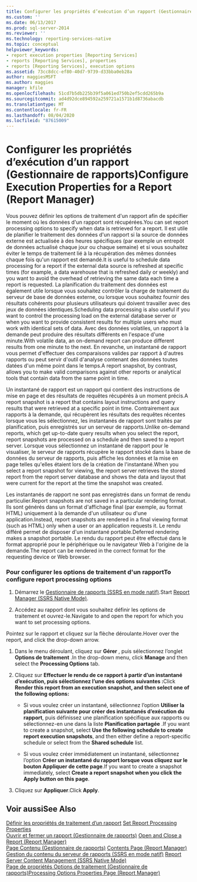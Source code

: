 ```yaml
---
title: Configurer les propriétés d’exécution d’un rapport (Gestionnaire de rapports) | Microsoft Docs
ms.custom: ''
ms.date: 06/13/2017
ms.prod: sql-server-2014
ms.reviewer: ''
ms.technology: reporting-services-native
ms.topic: conceptual
helpviewer_keywords:
- report execution properties [Reporting Services]
- reports [Reporting Services], properties
- reports [Reporting Services], execution options
ms.assetid: 73cc8dcc-ef80-40d7-9739-d33bba0eb28a
author: maggiesMSFT
ms.author: maggies
manager: kfile
ms.openlocfilehash: 51cd7b5db225b39f5a061ed750b2ef5cdd265b9a
ms.sourcegitcommit: ad4d92dce894592a259721a1571b1d8736abacdb
ms.translationtype: MT
ms.contentlocale: fr-FR
ms.lasthandoff: 08/04/2020
ms.locfileid: "87615009"
---
```

# <a name="configure-execution-properties-for-a-report--report-manager"></a><span data-ttu-id="b89d9-102">Configurer les propriétés d’exécution d’un rapport (Gestionnaire de rapports)</span><span class="sxs-lookup"><span data-stu-id="b89d9-102">Configure Execution Properties for a Report  (Report Manager)</span></span>
  <span data-ttu-id="b89d9-103">Vous pouvez définir les options de traitement d'un rapport afin de spécifier le moment où les données d'un rapport sont récupérées.</span><span class="sxs-lookup"><span data-stu-id="b89d9-103">You can set report processing options to specify when data is retrieved for a report.</span></span> <span data-ttu-id="b89d9-104">Il est utile de planifier le traitement des données d'un rapport si la source de données externe est actualisée à des heures spécifiques (par exemple un entrepôt de données actualisé chaque jour ou chaque semaine) et si vous souhaitez éviter le temps de traitement lié à la récupération des mêmes données chaque fois qu'un rapport est demandé.</span><span class="sxs-lookup"><span data-stu-id="b89d9-104">It is useful to schedule data processing for a report if the external data source is refreshed at specific times (for example, a data warehouse that is refreshed daily or weekly) and you want to avoid the overhead of retrieving the same data each time a report is requested.</span></span> <span data-ttu-id="b89d9-105">La planification du traitement des données est également utile lorsque vous souhaitez contrôler la charge de traitement du serveur de base de données externe, ou lorsque vous souhaitez fournir des résultats cohérents pour plusieurs utilisateurs qui doivent travailler avec des jeux de données identiques.</span><span class="sxs-lookup"><span data-stu-id="b89d9-105">Scheduling data processing is also useful if you want to control the processing load on the external database server or when you want to provide consistent results for multiple users who must work with identical sets of data.</span></span> <span data-ttu-id="b89d9-106">Avec des données volatiles, un rapport à la demande peut produire des résultats différents en l'espace d'une minute.</span><span class="sxs-lookup"><span data-stu-id="b89d9-106">With volatile data, an on-demand report can produce different results from one minute to the next.</span></span> <span data-ttu-id="b89d9-107">En revanche, un instantané de rapport vous permet d'effectuer des comparaisons valides par rapport à d'autres rapports ou peut servir d'outil d'analyse contenant des données toutes datées d'un même point dans le temps.</span><span class="sxs-lookup"><span data-stu-id="b89d9-107">A report snapshot, by contrast, allows you to make valid comparisons against other reports or analytical tools that contain data from the same point in time.</span></span>  
  
 <span data-ttu-id="b89d9-108">Un instantané de rapport est un rapport qui contient des instructions de mise en page et des résultats de requêtes récupérés à un moment précis.</span><span class="sxs-lookup"><span data-stu-id="b89d9-108">A report snapshot is a report that contains layout instructions and query results that were retrieved at a specific point in time.</span></span> <span data-ttu-id="b89d9-109">Contrairement aux rapports à la demande, qui récupèrent les résultats des requêtes récentes lorsque vous les sélectionnez, les instantanés de rapport sont traités par planification, puis enregistrés sur un serveur de rapports.</span><span class="sxs-lookup"><span data-stu-id="b89d9-109">Unlike on-demand reports, which get up-to-date query results when you select the report, report snapshots are processed on a schedule and then saved to a report server.</span></span> <span data-ttu-id="b89d9-110">Lorsque vous sélectionnez un instantané de rapport pour le visualiser, le serveur de rapports récupère le rapport stocké dans la base de données du serveur de rapports, puis affiche les données et la mise en page telles qu'elles étaient lors de la création de l'instantané.</span><span class="sxs-lookup"><span data-stu-id="b89d9-110">When you select a report snapshot for viewing, the report server retrieves the stored report from the report server database and shows the data and layout that were current for the report at the time the snapshot was created.</span></span>  
  
 <span data-ttu-id="b89d9-111">Les instantanés de rapport ne sont pas enregistrés dans un format de rendu particulier.</span><span class="sxs-lookup"><span data-stu-id="b89d9-111">Report snapshots are not saved in a particular rendering format.</span></span> <span data-ttu-id="b89d9-112">Ils sont générés dans un format d'affichage final (par exemple, au format HTML) uniquement à la demande d'un utilisateur ou d'une application.</span><span class="sxs-lookup"><span data-stu-id="b89d9-112">Instead, report snapshots are rendered in a final viewing format (such as HTML) only when a user or an application requests it.</span></span> <span data-ttu-id="b89d9-113">Le rendu différé permet de disposer d'un instantané portable.</span><span class="sxs-lookup"><span data-stu-id="b89d9-113">Deferred rendering makes a snapshot portable.</span></span> <span data-ttu-id="b89d9-114">Le rendu du rapport peut être effectué dans le format approprié pour le périphérique ou le navigateur Web à l'origine de la demande.</span><span class="sxs-lookup"><span data-stu-id="b89d9-114">The report can be rendered in the correct format for the requesting device or Web browser.</span></span>  
  
### <a name="to-configure-report-processing-options"></a><span data-ttu-id="b89d9-115">Pour configurer les options de traitement d'un rapport</span><span class="sxs-lookup"><span data-stu-id="b89d9-115">To configure report processing options</span></span>  
  
1.  <span data-ttu-id="b89d9-116">Démarrez le [Gestionnaire de rapports &#40;SSRS en mode natif&#41;](../report-manager-ssrs-native-mode.md).</span><span class="sxs-lookup"><span data-stu-id="b89d9-116">Start [Report Manager  &#40;SSRS Native Mode&#41;](../report-manager-ssrs-native-mode.md).</span></span>  
  
2.  <span data-ttu-id="b89d9-117">Accédez au rapport dont vous souhaitez définir les options de traitement et ouvrez-le.</span><span class="sxs-lookup"><span data-stu-id="b89d9-117">Navigate to and open the report for which you want to set processing options.</span></span>  
  
 <span data-ttu-id="b89d9-118">Pointez sur le rapport et cliquez sur la flèche déroulante.</span><span class="sxs-lookup"><span data-stu-id="b89d9-118">Hover over the report, and click the drop-down arrow.</span></span>  
  
1.  <span data-ttu-id="b89d9-119">Dans le menu déroulant, cliquez sur **Gérer** , puis sélectionnez l’onglet **Options de traitement** .</span><span class="sxs-lookup"><span data-stu-id="b89d9-119">In the drop-down menu, click **Manage** and then select the **Processing Options** tab.</span></span>  
  
2.  <span data-ttu-id="b89d9-120">Cliquez sur **Effectuer le rendu de ce rapport à partir d’un instantané d’exécution, puis sélectionnez l’une des options suivantes :**</span><span class="sxs-lookup"><span data-stu-id="b89d9-120">Click **Render this report from an execution snapshot, and then select one of the following options:**</span></span>  
  
    -   <span data-ttu-id="b89d9-121">Si vous voulez créer un instantané, sélectionnez l’option **Utiliser la planification suivante pour créer des instantanés d’exécution du rapport**, puis définissez une planification spécifique aux rapports ou sélectionnez-en une dans la liste **Planification partagée** .</span><span class="sxs-lookup"><span data-stu-id="b89d9-121">If you want to create a snapshot, select **Use the following schedule to create report execution snapshots**, and then either define a report-specific schedule or select from the **Shared schedule** list.</span></span>  
  
    -   <span data-ttu-id="b89d9-122">Si vous voulez créer immédiatement un instantané, sélectionnez l’option **Créer un instantané du rapport lorsque vous cliquez sur le bouton Appliquer de cette page**.</span><span class="sxs-lookup"><span data-stu-id="b89d9-122">If you want to create a snapshot immediately, select **Create a report snapshot when you click the Apply button on this page**.</span></span>  
  
3.  <span data-ttu-id="b89d9-123">Cliquez sur **Appliquer**.</span><span class="sxs-lookup"><span data-stu-id="b89d9-123">Click **Apply**.</span></span>  
  
## <a name="see-also"></a><span data-ttu-id="b89d9-124">Voir aussi</span><span class="sxs-lookup"><span data-stu-id="b89d9-124">See Also</span></span>  
 <span data-ttu-id="b89d9-125">[Définir les propriétés de traitement d’un rapport](../report-server/set-report-processing-properties.md) </span><span class="sxs-lookup"><span data-stu-id="b89d9-125">[Set Report Processing Properties](../report-server/set-report-processing-properties.md) </span></span>  
 <span data-ttu-id="b89d9-126">[Ouvrir et fermer un rapport &#40;Gestionnaire de rapports&#41;](../reports/open-and-close-a-report-report-manager.md) </span><span class="sxs-lookup"><span data-stu-id="b89d9-126">[Open and Close a Report &#40;Report Manager&#41;](../reports/open-and-close-a-report-report-manager.md) </span></span>  
 <span data-ttu-id="b89d9-127">[Page Contenu &#40;Gestionnaire de rapports&#41;](../contents-page-report-manager.md) </span><span class="sxs-lookup"><span data-stu-id="b89d9-127">[Contents Page &#40;Report Manager&#41;](../contents-page-report-manager.md) </span></span>  
 <span data-ttu-id="b89d9-128">[Gestion du contenu du serveur de rapports &#40;SSRS en mode natif&#41;](../report-server/report-server-content-management-ssrs-native-mode.md) </span><span class="sxs-lookup"><span data-stu-id="b89d9-128">[Report Server Content Management &#40;SSRS Native Mode&#41;](../report-server/report-server-content-management-ssrs-native-mode.md) </span></span>  
 [<span data-ttu-id="b89d9-129">Page de propriétés Options de traitement &#40;Gestionnaire de rapports&#41;</span><span class="sxs-lookup"><span data-stu-id="b89d9-129">Processing Options Properties Page &#40;Report Manager&#41;</span></span>](../processing-options-properties-page-report-manager.md)  
  
  
